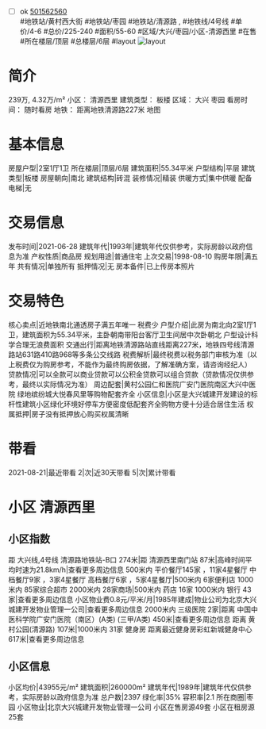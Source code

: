 - [ ] ok [501562560](https://bj.5i5j.com/ershoufang/501562560.html)  
 #地铁站/黄村西大街 #地铁站/枣园 #地铁站/清源路 ,  #地铁线/4号线
#单价/4-6 #总价/225-240 #面积/55-60   #区域/大兴/枣园/小区-清源西里 #在售 #所在楼层/顶层 #总楼层/6层 #layout 
![layout](http://image2a.5i5j.com/bdir/layout/270598.jpg_P5.jpg) 
# 简介 
 239万,  4.32万/m² 
小区： 清源西里
建筑类型： 板楼
区域： 大兴 枣园
看房时间： 随时看房
地铁： 距离地铁清源路227米 地图
# 基本信息 
 房屋户型|2室1厅1卫
所在楼层|顶层/6层
建筑面积|55.34平米
户型结构|平层
建筑类型|板楼
房屋朝向|南北
建筑结构|砖混
装修情况|精装
供暖方式|集中供暖
配备电梯|无
# 交易信息 
 发布时间|2021-06-28
建筑年代|1993年|建筑年代仅供参考，实际房龄以政府信息为准
产权性质|商品房
规划用途|普通住宅
上次交易|1998-08-10
购房年限|满五年
共有情况|单独所有
抵押情况|无
房本备件|已上传房本照片
# 交易特色 
 核心卖点|近地铁南北通透房子满五年唯一 税费少
户型介绍|此房为南北向2室1厅1卫，建筑面积为55.34平米，主卧朝南带阳台客厅卫生间居中次卧朝北 户型设计科学合理无浪费面积
交通出行|距离地铁清源路站直线距离227米，地铁四号线清源路站631路410路968等多条公交线路
税费解析|最终税费以税务部门审核为准（以上税费仅为购房参考，不能作为最终购房依据，了解准确方案，请咨询经纪人）
贷款情况|可以全款可以商业贷款可以公积金贷款可以组合贷款（贷款情况仅供参考，最终以实际情况为准）
周边配套|黄村公园仁和医院广安门医院南区大兴中医院 绿地缤纷城大悦春风里等购物配套齐全
小区信息|小区是大兴城建开发建设的标杆性建筑小区绿化环境好停车方便密度低配套齐全购物方便十分适合居住生活
权属抵押|房子没有抵押放心购买权属清晰
# 带看 
 2021-08-21|最近带看	 2|次|近30天带看	 5|次|累计带看
# 小区 清源西里
## 小区指数 
 距 大兴线,4号线 清源路地铁站-B口 274米|距 清源西里南门站 87米|高峰时间平均时速为21.8km/h|查看更多周边信息
500米内 平价餐厅145家 ，11家4星餐厅
中档餐厅9家 ，3家4星餐厅
高档餐厅6家 ，5家4星餐厅|500米内 6家便利店
1000米内 85家综合超市
2000米内 28家商场|500米内 药店 16家
1000米内 银行 43家|查看更多周边信息
小区物业费0.8元/平米/月|1985年建成|物业公司为北京大兴城建开发物业管理一公司|查看更多周边信息
2000米内 三级医院 2家|距离 中国中医科学院广安门医院（南区）(A类) (三甲/A类) 450米|查看更多周边信息
距离 黄村公园(清源路) 107米|1000米内 31家 健身房
距离最近健身房彩虹新城健身中心 617米|查看更多周边信息
## 小区信息 
 小区均价|43955元/m²
建筑面积|260000m²
建筑年代|1989年|建筑年代仅供参考，实际房龄以政府信息为准
总户数|2397
绿化率|35%
容积率|2.1
所在商圈|枣园
小区物业|北京大兴城建开发物业管理一公司
小区在售房源49套
小区在租房源25套
